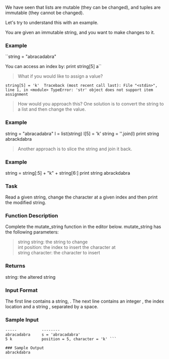 We have seen that lists are mutable (they can be changed), and tuples are immutable (they cannot be changed).

Let's try to understand this with an example.

You are given an immutable string, and you want to make changes to it.

### Example

``string = "abracadabra"

You can access an index by:
print string[5]
a``

> What if you would like to assign a value?

`string[5] = 'k' 
Traceback (most recent call last):
  File "<stdin>", line 1, in <module>
TypeError: 'str' object does not support item assignment`

> How would you approach this?
One solution is to convert the string to a list and then change the value.

### Example

string = "abracadabra"
l = list(string)
l[5] = 'k'
string = ''.join(l)
print string
abrackdabra

> Another approach is to slice the string and join it back.

### Example

string = string[:5] + "k" + string[6:]
print string
abrackdabra

### Task
Read a given string, change the character at a given index and then print the modified string.

### Function Description
Complete the mutate_string function in the editor below.
mutate_string has the following parameters:

> string string: the string to change <br/>
> int position: the index to insert the character at <br/>
> string character: the character to insert

### Returns
string: the altered string

### Input Format

The first line contains a string, .
The next line contains an integer , the index location and a string , separated by a space.

### Sample Input

```STDIN           Function
-----           --------
abracadabra     s = 'abracadabra'
5 k             position = 5, character = 'k' ```

### Sample Output
abrackdabra